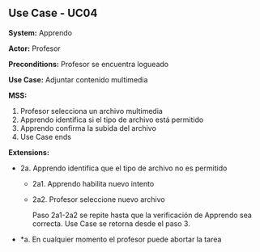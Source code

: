 
##  Use Case - UC04

**System:** Apprendo

**Actor:** Profesor

**Preconditions:** Profesor se encuentra logueado

**Use Case:** Adjuntar contenido multimedia

**MSS:**

1. Profesor selecciona un archivo multimedia
2. Apprendo identifica si el tipo de archivo está permitido
3. Apprendo confirma la subida del archivo
4. Use Case ends

**Extensions:**

- 2a. Apprendo identifica que el tipo de archivo no es permitido
    - 2a1. Apprendo habilita nuevo intento
    - 2a2. Profesor seleccione nuevo archivo
    
        Paso 2a1-2a2 se repite hasta que la verificación de Apprendo sea correcta. Use Case se retorna desde el paso 3.
- *a. En cualquier momento el profesor puede abortar la tarea
